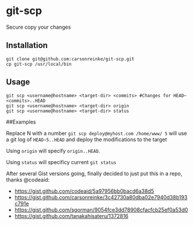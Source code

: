 # git-scp
Secure copy your changes

## Installation

```
git clone git@github.com:carsonreinke/git-scp.git
cp git-scp /usr/local/bin
```

## Usage

```
git scp <username@hostname> <target-dir> <commits> #Changes for HEAD~<commits>..HEAD
git scp <username@hostname> <target-dir> origin
git scp <username@hostname> <target-dir> status
```

##Examples

Replace N with a number `git scp deploy@myhost.com /home/www/ 5` will use a git log of `HEAD~5..HEAD` and deploy the modifications to the target

Using `origin` will specify `origin..HEAD`.

Using `status` will specificy current `git status`

After several Gist versions going, finally decided to just put this in a repo, thanks @codeaid:
* https://gist.github.com/codeaid/5a97956bb0bacd6a38d5
* https://gist.github.com/carsonreinke/3c42730a80dba02e7940d38b193c791e
* https://gist.github.com/sgorman/9054fce3dd78908cfacfcb25ef0a53d0
* https://gist.github.com/tanakahisateru/1372816
